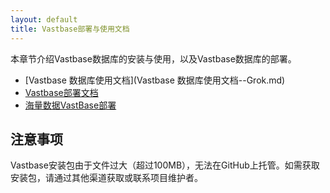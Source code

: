 ```yaml
---
layout: default
title: Vastbase部署与使用文档
---
```


本章节介绍Vastbase数据库的安装与使用，以及Vastbase数据库的部署。

- [Vastbase 数据库使用文档](Vastbase 数据库使用文档--Grok.md)
- [Vastbase部署文档](vastbase部署文档--GPT.md)
- [海量数据VastBase部署](海量数据VastBase部署.md)

## 注意事项

Vastbase安装包由于文件过大（超过100MB），无法在GitHub上托管。如需获取安装包，请通过其他渠道获取或联系项目维护者。